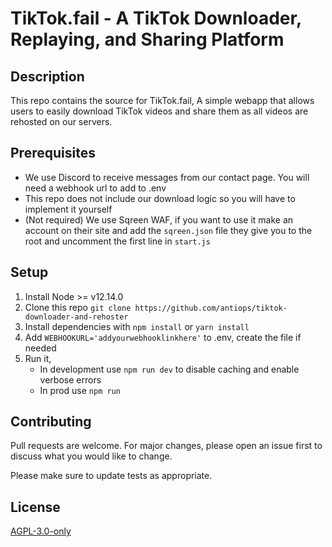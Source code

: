 # TikTok.fail - A TikTok Downloader, Replaying, and Sharing Platform

## Description
This repo contains the source for TikTok.fail, A simple webapp that allows users to easily download TikTok videos and share them as all videos are rehosted on our servers.

## Prerequisites
* We use Discord to receive messages from our contact page. You will need a webhook url to add to .env
* This repo does not include our download logic so you will have to implement it yourself
* (Not required) We use Sqreen WAF, if you want to use it make an account on their site and add the `sqreen.json` file they give you to the root and uncomment the first line in `start.js`

## Setup

1. Install Node >= v12.14.0
2. Clone this repo `git clone https://github.com/antiops/tiktok-downloader-and-rehoster`
3. Install dependencies with `npm install` or `yarn install`
4. Add `WEBHOOKURL='addyourwebhooklinkhere'` to .env, create the file if needed
5. Run it,
   * In development use `npm run dev` to disable caching and enable verbose errors
   * In prod use `npm run`

## Contributing
Pull requests are welcome. For major changes, please open an issue first to discuss what you would like to change.

Please make sure to update tests as appropriate.

## License
[AGPL-3.0-only](https://choosealicense.com/licenses/agpl-3.0/)
